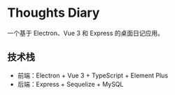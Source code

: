 # Thoughts Diary

一个基于 Electron、Vue 3 和 Express 的桌面日记应用。

## 技术栈

- 前端：Electron + Vue 3 + TypeScript + Element Plus
- 后端：Express + Sequelize + MySQL

